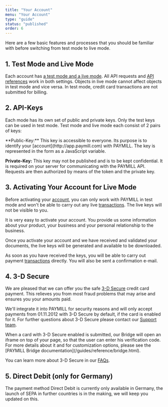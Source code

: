 ```yaml
---
title: "Your Account"
menu: "Your Account"
type: "guide"
status: "published"
order: 6
---
```


Here are a few basic features and processes that you should be familiar with before switching from test mode to live mode.

## 1. Test Mode and Live Mode

Each account has [a test mode and a live mode](http://app.paymill.com). All API requests and [API references](/API) work in both settings. Objects in live mode cannot affect objects in test mode and vice versa. In test mode, credit card transactions are not submitted for billing.

## 2. API-Keys

Each mode has its own set of public and private keys. Only the test keys can be used in test mode. Test mode and live mode each consist of 2 pairs of keys:

<p class="info">
**Public-Key:**
This key is accessible to everyone. Its purpose is to identify your [account](http://app.paymill.com) with PAYMILL. The key is represented in the form as a JavaScript variable.

**Private-Key:**
This key may not be published and is to be kept confidential. It is required on your server for communicating with the PAYMILL API. Requests are then authorized by means of the token and the private key.
</p>

## 3. Activating Your Account for Live Mode

Before activating your [account](http://app.paymill.com), you can only work with PAYMILL in test mode and won't be able to carry out any live [transactions](/guides/introduction/payment-processing.html). The live keys will not be visible to you.

It is very easy to activate your account. You provide us some information about your product, your business and your personal relationship to the business.

Once you activate your account and we have received and validated your documents, the live keys will be generated and available to be downloaded.

As soon as you have received the keys, you will be able to carry out payment [transactions](/guides/introduction/payment-processing.html) directly. You will also be sent a confirmation e-mail.

## 4. 3-D Secure

We are pleased that we can offer you the safe [3-D Secure](http://en.wikipedia.org/wiki/3-D_Secure) credit card payment. This relieves you from most fraud problems that may arise and ensures you your amounts paid.

We'll integrate it into PAYMILL for security reasons and will only accept payments from 01.11.2012 with 3-D Secure by default, if the card is enabled for it. For further questions about 3-D Secure please contact our [Support team](mailto:support@paymill.com).

<p class="info">
When a card with 3-D Secure enabled is submitted, our Bridge will open an iframe on top of your page, so that the user can enter his verification code. For more details about it and for customization options, please see the [PAYMILL Bridge documentation](/guides/reference/bridge.html).
</p>

You can learn more about 3-D Secure in our [FAQs](https://www.paymill.com/faq).

## 5. Direct Debit (only for Germany)

The payment method Direct Debit is currently only available in Germany, the launch of SEPA in further countries is in the making, we will keep you updated on this.
